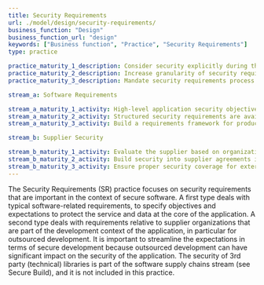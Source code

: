 ```yaml
---
title: Security Requirements
url: ./model/design/security-requirements/
business_function: "Design"
business_function_url: "design"
keywords: ["Business function", "Practice", "Security Requirements"]
type: practice

practice_maturity_1_description: Consider security explicitly during the software requirements process.
practice_maturity_2_description: Increase granularity of security requirements derived from business logic and known risks.
practice_maturity_3_description: Mandate security requirements process for all software projects and third-party dependencies.

stream_a: Software Requirements

stream_a_maturity_1_activity: High-level application security objectives are mapped to functional requirements.
stream_a_maturity_2_activity: Structured security requirements are available and utilized by developer teams.
stream_a_maturity_3_activity: Build a requirements framework for product teams to utilize.

stream_b: Supplier Security

stream_b_maturity_1_activity: Evaluate the supplier based on organizational security requirements.
stream_b_maturity_2_activity: Build security into supplier agreements in order to ensure compliance with organizational requirements.
stream_b_maturity_3_activity: Ensure proper security coverage for external suppliers by providing clear objectives.
---
```


The Security Requirements (SR) practice focuses on security requirements that are important
in the context of secure software. A first type deals with typical software-related
requirements, to specify objectives and expectations to protect the service and
data at the core of the application. A second type deals with requirements relative to supplier organizations that are part of the development context of the application, in particular for outsourced development. It is important to
streamline the expectations in terms of secure development because outsourced development
can have significant impact on the security of the application. The security of
3rd party (technical) libraries is part of the software supply chains stream (see
Secure Build), and it is not included in this practice.

